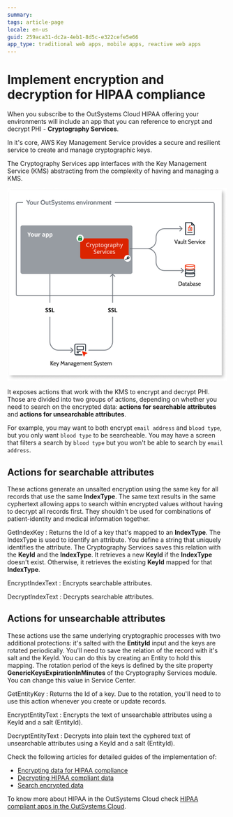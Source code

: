 ```yaml
---
summary: 
tags: article-page
locale: en-us
guid: 259aca31-dc2a-4eb1-8d5c-e322cefe5e66
app_type: traditional web apps, mobile apps, reactive web apps
---
```



# Implement encryption and decryption for HIPAA compliance

When you subscribe to the OutSystems Cloud HIPAA offering your environments will include an app that you can reference to encrypt and decrypt PHI - **Cryptography Services**.

In it's core, AWS Key Management Service provides a secure and resilient service to create and manage cryptographic keys.

The Cryptography Services app interfaces with the Key Management Service (KMS) abstracting from the complexity of having and managing a KMS. 

![Diagram of Cryptography Services and KMS](images/hipaa-crypto-diag.png)

It exposes actions that work with the KMS to encrypt and decrypt PHI. Those are divided into two groups of actions, depending on whether you need to search on the encrypted data: **actions for searchable attributes** and **actions for unsearchable attributes**.

For example, you may want to both encrypt `email address` and `blood type`, but you only want `blood type` to be searcheable. You may have a screen that filters a search by `blood type` but you won't be able to search by `email address`.

## Actions for searchable attributes

These actions generate an unsalted encryption using the same key for all records that use the same **IndexType**. The same text results in the same cyphertext allowing apps to search within encrypted values without having to decrypt all records first. They shouldn't be used for combinations of patient-identity and medical information together.

GetIndexKey
:   Returns the Id of a key that's mapped to an **IndexType**. The IndexType is used to identify an attribute. You define a string that uniquely identifies the attribute. The Cryptography Services saves this relation with the **KeyId** and the **IndexType**. It retrieves a new **KeyId** if the **IndexType** doesn't exist. Otherwise, it retrieves the existing **KeyId** mapped for that **IndexType**.

EncryptIndexText
:   Encrypts searchable attributes.

DecryptIndexText
:   Decrypts searchable attributes.


## Actions for unsearchable attributes

These actions use the same underlying cryptographic processes with two additional protections: it's salted with the **EntityId** input and the keys are rotated periodically.
You'll need to save the relation of the record with it's salt and the KeyId. You can do this by creating an Entity to hold this mapping.
The rotation period of the keys is defined by the site property **GenericKeysExpirationInMinutes** of the Cryptography Services module. You can change this value in Service Center.

GetEntityKey
:   Returns the Id of a key. Due to the rotation, you'll need to to use this action whenever you create or update records.

EncryptEntityText
:   Encrypts the text of unsearchable attributes using a KeyId and a salt (EntityId).

DecryptEntityText
:   Decrypts into plain text the cyphered text of unsearchable attributes using a KeyId and a salt (EntityId).


Check the following articles for detailed guides of the implementation of:

* [Encrypting data for HIPAA compliance](encrypt-data-hipaa.md)
* [Decrypting HIPAA compliant data](decrypt-data-hipaa.md)
* [Search encrypted data](search-encrypted.md)

To know more about HIPAA in the OutSystems Cloud check [HIPAA compliant apps in the OutSystems Cloud](https://success.outsystems.com/Support/Security/HIPAA_compliance_-_how_OutSystems_can_help#HIPAA_compliant_apps_in_the_OutSystems_Cloud).
